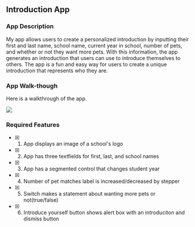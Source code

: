 ## Introduction App

### App Description

 My app allows users to create a personalized introduction by inputting their first and last name, school name, current year in school, number of pets, and whether or not they want more pets. With this information, the app generates an introduction that users can use to introduce themselves to others. The app is a fun and easy way for users to create a unique introduction that represents who they are.

### App Walk-though

 Here is a walkthrough of the app.

![]("https://github.com/gabejones11/IOS102Prework/blob/main/Walkthrough.gif")


### Required Features

- [x] 1. App displays an image of a school's logo
- [x] 2. App has three textfields for first, last, and school names
- [x] 3. App has a segmented control that changes student year
- [x] 4. Number of pet matches label is increased/decreased by stepper
- [x] 5. Switch makes a statement about wanting more pets or not(true/false) 
- [x] 6. Introduce yourself button shows alert box with an introduciton and dismiss button
